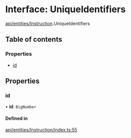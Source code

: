 # Interface: UniqueIdentifiers

[api/entities/Instruction](../wiki/api.entities.Instruction).UniqueIdentifiers

## Table of contents

### Properties

- [id](../wiki/api.entities.Instruction.UniqueIdentifiers#id)

## Properties

### id

• **id**: `BigNumber`

#### Defined in

[api/entities/Instruction/index.ts:55](https://github.com/PolymeshAssociation/polymesh-sdk/blob/3d14e829/src/api/entities/Instruction/index.ts#L55)
